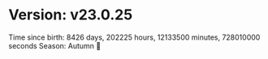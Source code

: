 # Version: v23.0.25
Time since birth: 8426 days, 202225 hours, 12133500 minutes, 728010000 seconds
Season: Autumn 🍁
